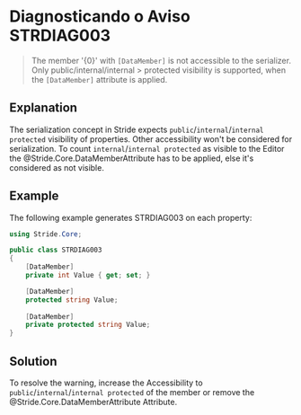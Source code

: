 # Diagnosticando o Aviso STRDIAG003

> The member '{0}' with `[DataMember]` is not accessible to the serializer. Only public/internal/internal > protected visibility is supported, when the `[DataMember]` attribute is applied.

## Explanation

The serialization concept in Stride expects `public`/`internal`/`internal protected` visibility of properties. Other accessibility won't be considered for serialization.
To count `internal`/`internal protected` as visible to the Editor the @Stride.Core.DataMemberAttribute has to be applied, else it's considered as not visible.

## Example

The following example generates STRDIAG003 on each property:

```csharp
using Stride.Core;

public class STRDIAG003
{
    [DataMember]
    private int Value { get; set; }

    [DataMember]
    protected string Value;
    
    [DataMember]
    private protected string Value;
}
```

## Solution

To resolve the warning, increase the Accessibility to `public`/`internal`/`internal protected` of the member or remove the @Stride.Core.DataMemberAttribute Attribute.
